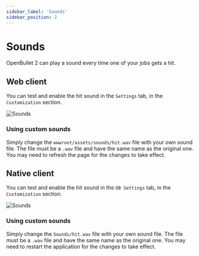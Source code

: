 ```yaml
---
sidebar_label: 'Sounds'
sidebar_position: 2
---
```


# Sounds
OpenBullet 2 can play a sound every time one of your jobs gets a hit.

## Web client
You can test and enable the hit sound in the `Settings` tab, in the `Customization` section.

![Sounds](/img/customization/web-customization.png)

### Using custom sounds
Simply change the `wwwroot/assets/sounds/hit.wav` file with your own sound file. The file must be a `.wav` file and have the same name as the original one. You may need to refresh the page for the changes to take effect.

## Native client
You can test and enable the hit sound in the `OB Settings` tab, in the `Customization` section.

![Sounds](/img/customization/native-customization.png)

### Using custom sounds
Simply change the `Sounds/hit.wav` file with your own sound file. The file must be a `.wav` file and have the same name as the original one. You may need to restart the application for the changes to take effect.
